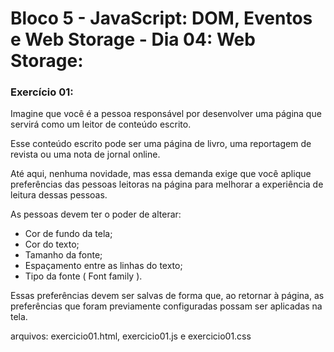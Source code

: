 # Bloco 5 - JavaScript: DOM, Eventos e Web Storage - Dia 04: Web Storage:
### Exercício 01:

Imagine que você é a pessoa responsável por desenvolver uma página que servirá como um leitor de conteúdo escrito.

Esse conteúdo escrito pode ser uma página de livro, uma reportagem de revista ou uma nota de jornal online.

Até aqui, nenhuma novidade, mas essa demanda exige que você aplique preferências das pessoas leitoras na página para melhorar a experiência de leitura dessas pessoas.

As pessoas devem ter o poder de alterar:

* Cor de fundo da tela;
* Cor do texto;
* Tamanho da fonte;
* Espaçamento entre as linhas do texto;
* Tipo da fonte ( Font family ).

Essas preferências devem ser salvas de forma que, ao retornar à página, as preferências que foram previamente configuradas possam ser aplicadas na tela.

arquivos: exercicio01.html, exercicio01.js e exercicio01.css
